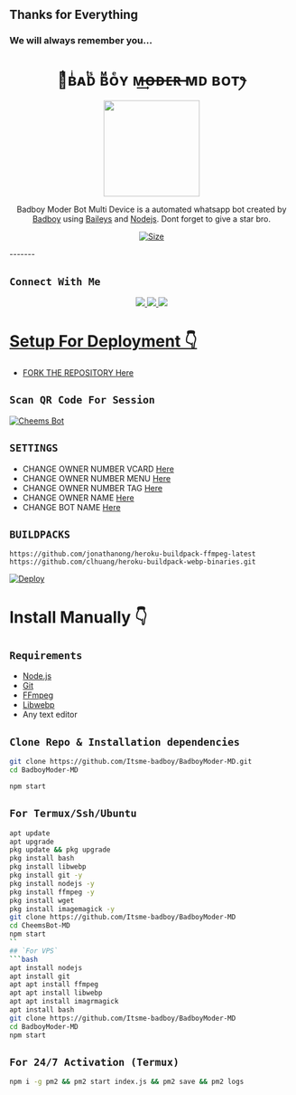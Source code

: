 ## Thanks for Everything 
### We will always remember you...


<h1 align="center">ꪶͥͥͥʙͥᴀͭᴅᷤ ʙᷟᴏͤʏ ᴍ̶͢ᴏ̶ᴅ̶ᴇ̶ʀ̶ ᴍᴅ ʙᴏᴛꫂ<br></h1>
<p align="center">
<img src="https://telegra.ph/file/fe0c46a730ac0e507dd57.jpg" width="170" height="170"/>
</p>

<p align="center">
Badboy Moder Bot Multi Device is a automated whatsapp bot created by <a href="https://github.com/Itsme-badboy" target="_blank">Badboy</a> using <a href="https://github.com/adiwajshing/Baileys" target="_blank">Baileys</a> and <a href="https://github.com/nodejs" target="_blank">Nodejs</a>. Dont forget to give a star bro.
</p>

<p align="center">
<a href="https://youtu.be/fBNiy3nfcgg"><img title="Size" src="https://img.shields.io/badge/Tutorial-Video-green"></a>
</p>
-------

## ```Connect With Me```
<p align="center">
<a href="https://wa.me/919645697828"><img src="https://img.shields.io/badge/Contact Badboy-25D366?style=for-the-badge&logo=whatsapp&logoColor=white" />
<a href="https://chat.whatsapp.com/Dzu4J3ugInFFhf19eBo2u6"><img src="https://img.shields.io/badge/Join Official BB-25D366?style=for-the-badge&logo=whatsapp&logoColor=white" />
<a href="https://youtube.com/channel/UCi9dEuIXvpE65367xKydiyA"><img src="https://img.shields.io/badge/Subscribe Badboy-ff0000?style=for-the-badge&logo=youtube&logoColor=ff000000&link=https://www.youtube.com/c/BOTINDO" /><br>
</p>

# Setup For Deployment 👇

- FORK THE REPOSITORY [Here](https://github.com/Itsme-badboy/BadboyModer-MD/fork)

## `Scan QR Code For Session`
[![Cheems Bot](https://repl.it/badge/github/quiec/whatsasena)](https://replit.com/@DGXeon/Cheems-Bot-Multi-Device-Qr-Code-Generator?output%20only=1&lite=1#index.js)

## `SETTINGS`

- CHANGE OWNER NUMBER VCARD [Here](https://github.com/Itsme-badboy/BadboyModer-MD/blob/master/settings.js#L58)
- CHANGE OWNER NUMBER MENU [Here](https://github.com/Itsme-badboy/BadboyModer-MD/blob/master/settings.js#L65)
- CHANGE OWNER NUMBER TAG [Here](https://github.com/Itsme-badboy/BadboyModer-MD/blob/master/settings.js#L66)
- CHANGE OWNER NAME [Here](https://github.com/Itsme-badboy/BadboyModer-MD/blob/master/settings.js#L59)
- CHANGE BOT NAME [Here](https://github.com/Itsme-badboy/BadboyModer-MD/blob/master/settings.js#L67)

## ` BUILDPACKS `

```
https://github.com/jonathanong/heroku-buildpack-ffmpeg-latest
https://github.com/clhuang/heroku-buildpack-webp-binaries.git
```

[![Deploy](https://www.herokucdn.com/deploy/button.svg)](https://heroku.com/deploy?template=https://github.com/Itsme-badboy/BadboyModer-MD/)

# Install Manually 👇
## `Requirements`
* [Node.js](https://nodejs.org/en/)
* [Git](https://git-scm.com/downloads)
* [FFmpeg](https://github.com/BtbN/FFmpeg-Builds/releases/download/autobuild-2020-12-08-13-03/ffmpeg-n4.3.1-26-gca55240b8c-win64-gpl-4.3.zip)
* [Libwebp](https://developers.google.com/speed/webp/download)
* Any text editor
## `Clone Repo & Installation dependencies`
```bash
git clone https://github.com/Itsme-badboy/BadboyModer-MD.git
cd BadboyModer-MD

npm start
```
## `For Termux/Ssh/Ubuntu`
```bash
apt update
apt upgrade
pkg update && pkg upgrade
pkg install bash
pkg install libwebp
pkg install git -y
pkg install nodejs -y 
pkg install ffmpeg -y 
pkg install wget
pkg install imagemagick -y
git clone https://github.com/Itsme-badboy/BadboyModer-MD
cd CheemsBot-MD
npm start
``
## `For VPS`
```bash
apt install nodejs 
apt install git 
apt apt install ffmpeg 
apt apt install libwebp 
apt apt install imagrmagick
apt install bash
git clone https://github.com/Itsme-badboy/BadboyModer-MD
cd BadboyModer-MD
npm start
```
## `For 24/7 Activation (Termux)`
```bash
npm i -g pm2 && pm2 start index.js && pm2 save && pm2 logs
```
